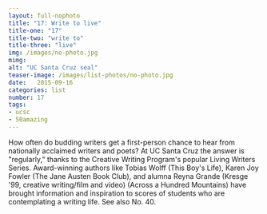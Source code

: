 ```yaml
---
layout: full-nophoto
title: "17: Write to live"
title-one: "17"
title-two: "write to"
title-three: "live"
img: /images/no-photo.jpg
mimg: 
alt: "UC Santa Cruz seal"
teaser-image: /images/list-photos/no-photo.jpg
date:   2015-09-16
categories: list
number: 17
tags:
- ucsc
- 50amazing
---
```

How often do budding writers get a first-person chance to hear from nationally acclaimed writers and poets? At UC Santa Cruz the answer is "regularly," thanks to the Creative Writing Program's popular Living Writers Series. Award-winning authors like Tobias Wolff (This Boy's Life), Karen Joy Fowler (The Jane Austen Book Club), and alumna Reyna Grande (Kresge '99, creative writing/film and video) (Across a Hundred Mountains) have brought information and inspiration to scores of students who are contemplating a writing life. See also No. 40.